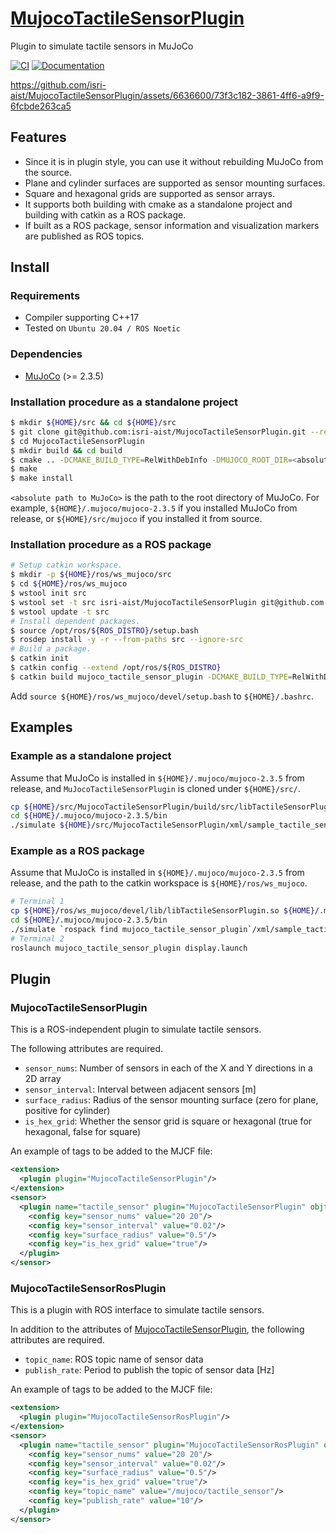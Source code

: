 # [MujocoTactileSensorPlugin](https://github.com/isri-aist/MujocoTactileSensorPlugin)
Plugin to simulate tactile sensors in MuJoCo

[![CI](https://github.com/isri-aist/MujocoTactileSensorPlugin/actions/workflows/ci.yaml/badge.svg)](https://github.com/isri-aist/MujocoTactileSensorPlugin/actions/workflows/ci.yaml)
[![Documentation](https://img.shields.io/badge/doxygen-online-brightgreen?logo=read-the-docs&style=flat)](https://isri-aist.github.io/MujocoTactileSensorPlugin/)

https://github.com/isri-aist/MujocoTactileSensorPlugin/assets/6636600/73f3c182-3861-4ff6-a9f9-6fcbde263ca5

## Features
- Since it is in plugin style, you can use it without rebuilding MuJoCo from the source.
- Plane and cylinder surfaces are supported as sensor mounting surfaces.
- Square and hexagonal grids are supported as sensor arrays.
- It supports both building with cmake as a standalone project and building with catkin as a ROS package.
- If built as a ROS package, sensor information and visualization markers are published as ROS topics.

## Install

### Requirements
- Compiler supporting C++17
- Tested on `Ubuntu 20.04 / ROS Noetic`

### Dependencies
- [MuJoCo](https://github.com/deepmind/mujoco) (>= 2.3.5)

### Installation procedure as a standalone project
```bash
$ mkdir ${HOME}/src && cd ${HOME}/src
$ git clone git@github.com:isri-aist/MujocoTactileSensorPlugin.git --recursive
$ cd MujocoTactileSensorPlugin
$ mkdir build && cd build
$ cmake .. -DCMAKE_BUILD_TYPE=RelWithDebInfo -DMUJOCO_ROOT_DIR=<absolute path to MuJoCo>
$ make
$ make install
```
`<absolute path to MuJoCo>` is the path to the root directory of MuJoCo.
For example, `${HOME}/.mujoco/mujoco-2.3.5` if you installed MuJoCo from release, or `${HOME}/src/mujoco` if you installed it from source.

### Installation procedure as a ROS package
```bash
# Setup catkin workspace.
$ mkdir -p ${HOME}/ros/ws_mujoco/src
$ cd ${HOME}/ros/ws_mujoco
$ wstool init src
$ wstool set -t src isri-aist/MujocoTactileSensorPlugin git@github.com:isri-aist/MujocoTactileSensorPlugin.git --git -y
$ wstool update -t src
# Install dependent packages.
$ source /opt/ros/${ROS_DISTRO}/setup.bash
$ rosdep install -y -r --from-paths src --ignore-src
# Build a package.
$ catkin init
$ catkin config --extend /opt/ros/${ROS_DISTRO}
$ catkin build mujoco_tactile_sensor_plugin -DCMAKE_BUILD_TYPE=RelWithDebInfo -DMUJOCO_ROOT_DIR=<absolute path to libtorch>
```
Add `source ${HOME}/ros/ws_mujoco/devel/setup.bash` to `${HOME}/.bashrc`.

## Examples
### Example as a standalone project
Assume that MuJoCo is installed in `${HOME}/.mujoco/mujoco-2.3.5` from release, and `MuJocoTactileSensorPlugin` is cloned under `${HOME}/src/`.
```bash
cp ${HOME}/src/MujocoTactileSensorPlugin/build/src/libTactileSensorPlugin.so ${HOME}/.mujoco/mujoco-2.3.5/bin/mujoco_plugin
cd ${HOME}/.mujoco/mujoco-2.3.5/bin
./simulate ${HOME}/src/MujocoTactileSensorPlugin/xml/sample_tactile_sensor.xml
```

### Example as a ROS package
Assume that MuJoCo is installed in `${HOME}/.mujoco/mujoco-2.3.5` from release, and the path to the catkin workspace is `${HOME}/ros/ws_mujoco`.
```bash
# Terminal 1
cp ${HOME}/ros/ws_mujoco/devel/lib/libTactileSensorPlugin.so ${HOME}/.mujoco/mujoco-2.3.5/bin/mujoco_plugin
cd ${HOME}/.mujoco/mujoco-2.3.5/bin
./simulate `rospack find mujoco_tactile_sensor_plugin`/xml/sample_tactile_sensor_ros.xml
# Terminal 2
roslaunch mujoco_tactile_sensor_plugin display.launch
```

## Plugin
### MujocoTactileSensorPlugin
This is a ROS-independent plugin to simulate tactile sensors.

The following attributes are required.
- `sensor_nums`: Number of sensors in each of the X and Y directions in a 2D array
- `sensor_interval`: Interval between adjacent sensors [m]
- `surface_radius`: Radius of the sensor mounting surface (zero for plane, positive for cylinder)
- `is_hex_grid`: Whether the sensor grid is square or hexagonal (true for hexagonal, false for square)

An example of tags to be added to the MJCF file:
```xml
<extension>
  <plugin plugin="MujocoTactileSensorPlugin"/>
</extension>
<sensor>
  <plugin name="tactile_sensor" plugin="MujocoTactileSensorPlugin" objtype="site" objname="[site name]">
    <config key="sensor_nums" value="20 20"/>
    <config key="sensor_interval" value="0.02"/>
    <config key="surface_radius" value="0.5"/>
    <config key="is_hex_grid" value="true"/>
  </plugin>
</sensor>
```

### MujocoTactileSensorRosPlugin
This is a plugin with ROS interface to simulate tactile sensors.

In addition to the attributes of [MujocoTactileSensorPlugin](#MujocoTactileSensorPlugin), the following attributes are required.
- `topic_name`: ROS topic name of sensor data
- `publish_rate`: Period to publish the topic of sensor data [Hz]

An example of tags to be added to the MJCF file:
```xml
<extension>
  <plugin plugin="MujocoTactileSensorRosPlugin"/>
</extension>
<sensor>
  <plugin name="tactile_sensor" plugin="MujocoTactileSensorRosPlugin" objtype="site" objname="[site name]">
    <config key="sensor_nums" value="20 20"/>
    <config key="sensor_interval" value="0.02"/>
    <config key="surface_radius" value="0.5"/>
    <config key="is_hex_grid" value="true"/>
    <config key="topic_name" value="/mujoco/tactile_sensor"/>
    <config key="publish_rate" value="10"/>
  </plugin>
</sensor>
```
